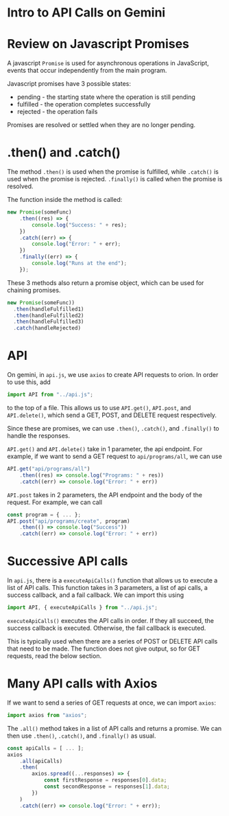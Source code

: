 # Intro to API Calls on Gemini

# Review on Javascript Promises

A javascript `Promise` is used for asynchronous operations in JavaScript, events that occur independently from the main program.

Javascript promises have 3 possible states:
 - pending - the starting state where the operation is still pending
 - fulfilled - the operation completes successfully
 - rejected - the operation fails

Promises are resolved or settled when they are no longer pending.

# .then() and .catch()

The method `.then()` is used when the promise is fulfilled, while `.catch()` is used when the promise is rejected. `.finally()` is called when the promise is resolved.

The function inside the method is called:

```javascript
new Promise(someFunc)
    .then((res) => {
        console.log("Success: " + res);
    })
    .catch((err) => {
        console.log("Error: " + err);
    })
    .finally((err) => {
        console.log("Runs at the end");
    });
```

These 3 methods also return a promise object, which can be used for chaining promises.

```javascript
new Promise(someFunc))
  .then(handleFulfilled1)
  .then(handleFulfilled2)
  .then(handleFulfilled3)
  .catch(handleRejected)
```

# API

On gemini, in `api.js`, we use `axios` to create API requests to orion. In order to use this, add

```javascript
import API from "../api.js";
```

to the top of a file. This allows us to use `API.get()`, `API.post`, and `API.delete()`, which send a GET, POST, and DELETE request respectively.

Since these are promises, we can use `.then()`, `.catch()`, and `.finally()` to handle the responses.

`API.get()` and `API.delete()` take in 1 parameter, the api endpoint. For example, if we want to send a GET request to `api/programs/all`, we can use

```javascript
API.get("api/programs/all")
    .then((res) => console.log("Programs: " + res))
    .catch((err) => console.log("Error: " + err))
```

`API.post` takes in 2 parameters, the API endpoint and the body of the request. For example, we can call

```javascript
const program = { ... };
API.post("api/programs/create", program)
    .then(() => console.log("Success"))
    .catch((err) => console.log("Error: " + err))
```

# Successive API calls

In `api.js`, there is a `executeApiCalls()` function that allows us to execute a list of API calls. This function takes in 3 parameters, a list of api calls, a success callback, and a fail callback. We can import this using

```javascript
import API, { executeApiCalls } from "../api.js";
```

`executeApiCalls()` executes the API calls in order. If they all succeed, the success callback is executed. Otherwise, the fail callback is executed.

This is typically used when there are a series of POST or DELETE API calls that need to be made. The function does not give output, so for GET requests, read the below section.

# Many API calls with Axios

If we want to send a series of GET requests at once, we can import `axios`:

```javascript
import axios from "axios";
```

The `.all()` method takes in a list of API calls and returns a promise. We can then use `.then()`, `.catch()`, and `.finally()` as usual.

```javascript
const apiCalls = [ ... ];
axios
    .all(apiCalls)
    .then(
        axios.spread((...responses) => {
            const firstResponse = responses[0].data;
            const secondResponse = responses[1].data;
        })
    )
    .catch((err) => console.log("Error: " + err));
```

